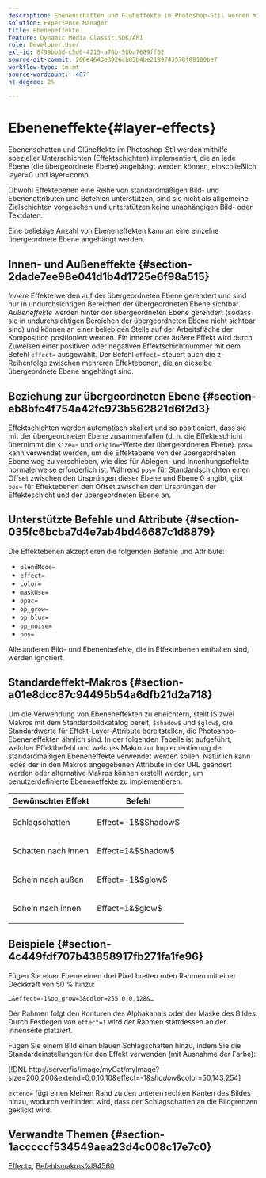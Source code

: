 ```yaml
---
description: Ebenenschatten und Glüheffekte im Photoshop-Stil werden mithilfe spezieller Unterschichten (Effektschichten) implementiert, die an jede Ebene (die übergeordnete Ebene) angehängt werden können, einschließlich layer=0 und layer=comp.
solution: Experience Manager
title: Ebeneneffekte
feature: Dynamic Media Classic,SDK/API
role: Developer,User
exl-id: 8f99bb3d-c5d6-4215-a76b-58ba7689ff02
source-git-commit: 206e4643e3926cb85b4be2189743578f88180be7
workflow-type: tm+mt
source-wordcount: '487'
ht-degree: 2%

---
```


# Ebeneneffekte{#layer-effects}

Ebenenschatten und Glüheffekte im Photoshop-Stil werden mithilfe spezieller Unterschichten (Effektschichten) implementiert, die an jede Ebene (die übergeordnete Ebene) angehängt werden können, einschließlich layer=0 und layer=comp.

Obwohl Effektebenen eine Reihe von standardmäßigen Bild- und Ebenenattributen und Befehlen unterstützen, sind sie nicht als allgemeine Zielschichten vorgesehen und unterstützen keine unabhängigen Bild- oder Textdaten.

Eine beliebige Anzahl von Ebeneneffekten kann an eine einzelne übergeordnete Ebene angehängt werden.

## Innen- und Außeneffekte {#section-2dade7ee98e041d1b4d1725e6f98a515}

*Innere* Effekte werden auf der übergeordneten Ebene gerendert und sind nur in undurchsichtigen Bereichen der übergeordneten Ebene sichtbar. *Außeneffekte* werden hinter der übergeordneten Ebene gerendert (sodass sie in undurchsichtigen Bereichen der übergeordneten Ebene nicht sichtbar sind) und können an einer beliebigen Stelle auf der Arbeitsfläche der Komposition positioniert werden. Ein innerer oder äußere Effekt wird durch Zuweisen einer positiven oder negativen Effektschichtnummer mit dem Befehl `effect=` ausgewählt. Der Befehl `effect=` steuert auch die z-Reihenfolge zwischen mehreren Effektebenen, die an dieselbe übergeordnete Ebene angehängt sind.

## Beziehung zur übergeordneten Ebene {#section-eb8bfc4f754a42fc973b562821d6f2d3}

Effektschichten werden automatisch skaliert und so positioniert, dass sie mit der übergeordneten Ebene zusammenfallen (d. h. die Effekteschicht übernimmt die `size=`- und `origin=`-Werte der übergeordneten Ebene). `pos=` kann verwendet werden, um die Effektebene von der übergeordneten Ebene weg zu verschieben, wie dies für Ablegen- und Innenhungseffekte normalerweise erforderlich ist. Während `pos=` für Standardschichten einen Offset zwischen den Ursprüngen dieser Ebene und Ebene 0 angibt, gibt `pos=` für Effektebenen den Offset zwischen den Ursprüngen der Effekteschicht und der übergeordneten Ebene an.

## Unterstützte Befehle und Attribute {#section-035fc6bcba7d4e7ab4bd46687c1d8879}

Die Effektebenen akzeptieren die folgenden Befehle und Attribute:

* `blendMode=`
* `effect=`
* `color=`
* `maskUse=`
* `opac=`
* `op_grow=`
* `op_blur=`
* `op_noise=`
* `pos=`

Alle anderen Bild- und Ebenenbefehle, die in Effektebenen enthalten sind, werden ignoriert.

## Standardeffekt-Makros {#section-a01e8dcc87c94495b54a6dfb21d2a718}

Um die Verwendung von Ebeneneffekten zu erleichtern, stellt IS zwei Makros mit dem Standardbildkatalog bereit, `$shadow$` und `$glow$`, die Standardwerte für Effekt-Layer-Attribute bereitstellen, die Photoshop-Ebeneneffekten ähnlich sind. In der folgenden Tabelle ist aufgeführt, welcher Effektbefehl und welches Makro zur Implementierung der standardmäßigen Ebeneneffekte verwendet werden sollen. Natürlich kann jedes der in den Makros angegebenen Attribute in der URL geändert werden oder alternative Makros können erstellt werden, um benutzerdefinierte Ebeneneffekte zu implementieren.

<table id="table_8089C41AD1F24223A58C7DD8F4DDF73C"> 
 <thead> 
  <tr> 
   <th class="entry"> <b> Gewünschter Effekt</b> </th> 
   <th class="entry"> <b> Befehl</b> </th> 
  </tr> 
 </thead>
 <tbody> 
  <tr> 
   <td> <p> Schlagschatten </p> </td> 
   <td> <p> <span class="codeph"> Effect=-1&amp;$Shadow$</span> </p> </td> 
  </tr> 
  <tr> 
   <td> <p> Schatten nach innen </p> </td> 
   <td> <p> <span class="codeph"> Effect=1&amp;$Shadow$</span> </p> </td> 
  </tr> 
  <tr> 
   <td> <p> Schein nach außen </p> </td> 
   <td> <p> <span class="codeph"> Effect=-1&amp;$glow$</span> </p> </td> 
  </tr> 
  <tr> 
   <td> <p> Schein nach innen </p> </td> 
   <td> <p> <span class="codeph"> Effect=1&amp;$glow$</span> </p> </td> 
  </tr> 
 </tbody> 
</table>

## Beispiele {#section-4c449fdf707b43858917fb271fa1fe96}

Fügen Sie einer Ebene einen drei Pixel breiten roten Rahmen mit einer Deckkraft von 50 % hinzu:

`…&effect=-1&op_grow=3&color=255,0,0,128&…`

Der Rahmen folgt den Konturen des Alphakanals oder der Maske des Bildes. Durch Festlegen von `effect=1` wird der Rahmen stattdessen an der Innenseite platziert.

Fügen Sie einem Bild einen blauen Schlagschatten hinzu, indem Sie die Standardeinstellungen für den Effekt verwenden (mit Ausnahme der Farbe):

[!DNL http://server/is/image/myCat/myImage?size=200,200&extend=0,0,10,10&effect=-1&$shadow$&color=50,143,254]

`extend=` fügt einen kleinen Rand zu den unteren rechten Kanten des Bildes hinzu, wodurch verhindert wird, dass der Schlagschatten an die Bildgrenzen geklickt wird.

## Verwandte Themen {#section-1acccccf534549aea23d4c008c17e7c0}

[Effect=](../../../../../is-api/http-ref/image-serving-api-ref/c-http-protocol-reference/c-command-reference/r-effect.md#reference-b1296c4afed047fb921bbc1e33752135),  [Befehlsmakros%l94560](../../../../../is-api/http-ref/image-serving-api-ref/c-http-protocol-reference/c-syntax-and-features/r-is-http-command-macros.md#reference-ea2a9571c65a46da83eca27d0013cbf9)
